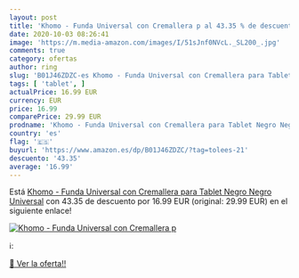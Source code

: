 ```yaml
---
layout: post
title: 'Khomo - Funda Universal con Cremallera p al 43.35 % de descuento'
date: 2020-10-03 08:26:41
image: 'https://m.media-amazon.com/images/I/51sJnf0NVcL._SL200_.jpg'
comments: true
category: ofertas
author: ring
slug: 'B01J46ZDZC-es Khomo - Funda Universal con Cremallera para Tablet Negro...'
tags: [ 'tablet', ]
actualPrice: 16.99 EUR
currency: EUR
price: 16.99
comparePrice: 29.99 EUR
prodname: 'Khomo - Funda Universal con Cremallera para Tablet Negro Negro Universal'
country: 'es'
flag: '🇪🇸'
buyurl: 'https://www.amazon.es/dp/B01J46ZDZC/?tag=tolees-21'
descuento: '43.35'
average: '16.99'
---
```


Está [Khomo - Funda Universal con Cremallera para Tablet Negro Negro Universal](https://www.amazon.es/dp/B01J46ZDZC/?tag=tolees-21) con 43.35 de descuento por 16.99 EUR (original: 29.99 EUR) en el siguiente enlace!

[![Khomo - Funda Universal con Cremallera p](https://m.media-amazon.com/images/I/51sJnf0NVcL._SL200_.jpg)](https://www.amazon.es/dp/B01J46ZDZC/?tag=tolees-21)

ℹ️:


[🛒 Ver la oferta!!](https://www.amazon.es/dp/B01J46ZDZC/?tag=tolees-21)
